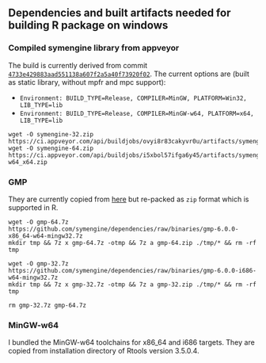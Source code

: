 
## Dependencies and built artifacts needed for building R package on windows

### Compiled symengine library from appveyor

The build is currently derived from commit [`4733e429883aad551138a607f2a5a40f73920f02`](https://github.com/symengine/symengine/tree/4733e429883aad551138a607f2a5a40f73920f02).
The current options are (built as static library, without mpfr and mpc support):
  - `Environment: BUILD_TYPE=Release, COMPILER=MinGW, PLATFORM=Win32, LIB_TYPE=lib`
  - `Environment: BUILD_TYPE=Release, COMPILER=MinGW-w64, PLATFORM=x64, LIB_TYPE=lib`

```
wget -O symengine-32.zip https://ci.appveyor.com/api/buildjobs/ovyi8r83cakyvr0u/artifacts/symengine_MinGW_Win32.zip
wget -O symengine-64.zip https://ci.appveyor.com/api/buildjobs/i5xbol57ifga6y45/artifacts/symengine_MinGW-w64_x64.zip
```


### GMP

They are currently copied from [here](https://github.com/symengine/dependencies/tree/binaries)
but re-packed as `zip` format which is supported in R.

```
wget -O gmp-64.7z https://github.com/symengine/dependencies/raw/binaries/gmp-6.0.0-x86_64-w64-mingw32.7z
mkdir tmp && 7z x gmp-64.7z -otmp && 7z a gmp-64.zip ./tmp/* && rm -rf tmp

wget -O gmp-32.7z https://github.com/symengine/dependencies/raw/binaries/gmp-6.0.0-i686-w64-mingw32.7z
mkdir tmp && 7z x gmp-32.7z -otmp && 7z a gmp-32.zip ./tmp/* && rm -rf tmp

rm gmp-32.7z gmp-64.7z
```

### MinGW-w64

I bundled the MinGW-w64 toolchains for x86_64 and i686 targets.
They are copied from installation directory of Rtools version 3.5.0.4.

